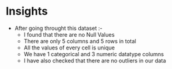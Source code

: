# Insights

* After going throught this dataset :-
    * I found that there are no Null Values
    * There are only 5 columns and 5 rows in total
    * All the values of every cell is unique
    * We have 1 categorical and 3 numeric datatype columns
    * I have also checked that there are no outliers in our data
